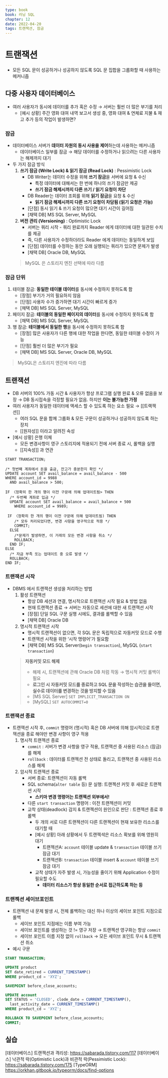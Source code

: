```yaml
---
type: book
book: 러닝 SQL
chapter: 12
date: 2022-04-20
tags: 트랜잭션, 잠금
---
```

# 트랜잭션
- 모든 SQL 문이 성공하거나 성공하지 않도록 SQL 문 집합을 그룹화할 때 사용하는 메커니즘

## 다중 사용자 데이터베이스
- 여러 사용자가 동시에 데이터를 추가 혹은 수정 → 서버는 훨씬 더 많은 부기를 처리
	- [예시 상황] 주간 영화 대여 내역 보고서 생성 중, 영화 대여 & 연체료 지불 & 재고 추가 등의 작업이 발생하면?

### 잠금
- 데이터베이스 서버가 **데이터 자원의 동시 사용을 제어**하는데 사용하는 메커니즘
	- 데이터베이스 일부를 잠금 → 해당 데이터를 수정하거나 읽으려는 다른 사용자는 해제까지 대기
- 두 가지 잠금 방식
	1. **쓰기 잠금 (Write Lock) & 읽기 잠금 (Read Lock)** : Pessimistic Lock
		- DB Writer는 데이터 수정을 위해 **쓰기 잠금**을 서버에 요청 & 수신
			- 특정 데이터에 대해서는 한 번에 하나의 쓰기 잠금만 제공
			- **쓰기 잠금 해제시까지 다른 쓰기 / 읽기 요청이 차단**
		- DB Reader는 데이터 조회를 위해 **읽기 잠금**을 요청 & 수신
			- **읽기 잠금 해제시까지 다른 쓰기 요청이 차담됨 (읽기 요청은 가능)**
		- [단점] 동시 읽기 & 쓰기 요청이 많으면 대기 시간이 길어짐
		- [채택 DB] MS SQL Server, MySQL
	2. **버전 관리 (Versioning)** : Optimistic Lock
		- 서버는 쿼리 시작 - 쿼리 완료까지 Reader 에게 데이터에 대한 일관된 수치를 제공
		- 즉, 다른 사용자가 수정하더라도 Reader 에게 데이터는 동일하게 보임
		- [단점] 데이터를 수정하는 동안 오래 실행되는 쿼리가 있으면 문제가 발생
		- [채택 DB] Oracle DB, MySQL
	> MySQL 은 스토리지 엔진 선택에 따라 다름

### 잠금 단위
1. 테이블 잠금: **동일한 테이블 데이터**를 동시에 수정하지 못하도록 함
	- [장점] 부기가 거의 필요하지 않음
	- [단점] 사용자 수가 증가하면 대기 시간이 빠르게 증가
	- [채택 DB] MS SQL Server, MySQL
2. 페이지 잠금: **테이블의 동일한 페이지의 데이터**를 동시에 수정하지 못하도록 함
	- [채택 DB] MS SQL Server, MySQL
3. 행 잠금: **테이블에서 동일한 행**을 동시에 수정하지 못하도록 함
	- [장점] 많은 사용자가 다른 행에 대한 작업을 한다면, 동일한 테이블 수정이 가능
	- [단점] 훨씬 더 많은 부기가 필요
	- [채택 DB] MS SQL Server, Oracle DB, MySQL
> MySQL은 스토리지 엔진에 따라 다름

## 트랜잭션
- DB 서버의 100% 가동 시간 & 사용자가 항상 프로그램 실행 완료 & 오류 없음을 보장 
  → DB 동시접속을 걱정할 필요가 없음. 하지만 **이는 불가능한 가정**
- 여러 사용자가 동일한 데이터에 액세스 할 수 있도록 하는 요소 필요 → [[트랙잭션]]
	- 여러 SQL 문을 함께 그룹화 & 모든 구문이 성공하거나 성공하지 않도록 하는 장치
	- [[원자성]] 이라고 알려진 속성
- [예시 상황] 은행 이체
	- 모든 변경사항이 영구 스토리지에 적용되기 전에 서버 종료 시, 롤백을 실행
	- [[지속성]] 과 연관
```pseudo
START TRANSACTION;

/* 첫번째 계좌에서 돈을 출금, 잔고가 충분한지 확인 */ 
UPDATE account SET avail_balance = avail_balance - 500 
WHERE account_id = 9988
  AND avail_balance > 500;

IF 〈정확히 한 개의 행이 이전 구문에 의해 업데이트됨> THEN 
  /* 두번째 계좌로 입금 */  
  UPDATE account SET avail_balance = avail_balance + 500
	WHERE account_id = 9989;

 IF 〈정확히 한 개의 행이 이전 구문에 의해 업데이트됨) THEN
	/* 모두 처리되었다면, 변경 사항을 영구적으로 적용 */ 
	COMMIT;
  ELSE
    /*문제가 발생하면, 이 거래의 모든 변경 사항을 취소 */
	ROLLBACK; 
  END IF;
ELSE
  /* 자금 부족 또는 업데이트 중 오류 발생 */
  ROLLBACK; 
END IF;
```

### 트랜잭션 시작
- DBMS 에서 트랜잭션 생성을 처리하는 방법
	1. 활성 트랜잭션
		- 항상 DB 세션과 연결, 명시적으로 트랜잭션 시작 필요 & 방법 없음
		- 현재 트랜잭션 종료 → 서버는 자동으로 세션에 대한 새 트랜잭션 시작
		- [장점] 단일 SQL 구문 실행 시에도, 결과를 롤백할 수 있음
		- [채택 DB] Oracle DB		
	2. 명시적 트랜잭션 시작
		- 명시적 트랜잭션이 없으면, 각 SQL 문은 독립적으로 자동커밋 모드로 수행
		- 트랜잭션 시작을 위한 ‘시작 명령어’가 필요함
		- [채택 DB] MS SQL Server(`begin transaction`), MySQL (`start transaction`)
	> **자동커밋 모드 해제**
	> - 해제 시, 트랜젝션에 관해 Oracle DB 처럼 작동 → 명시적 커밋 롤백이 필요
	> - **로그인 시 자동커밋 모드를 종료하고 SQL 문을 작성하는 습관을 들이면, 실수로 데이터를 변경하는 것을 방지할 수 있음**
	> - [MS SQL Server] `SET IMPLICIT_TRANSACTION ON`
	> - [MySQL] `SET AUTOCOMMIT=0`

### 트랜잭션 종료
- 트랜잭션 시작 후, `commit` 명령어 (명시적) 혹은 DB 서버에 의해 암시적으로 트랜잭션을 종료 해야만 변경 사항이 영구 적용
	1. 명시적 트랜젝션 종료
		- `commit` : 서버가 변경 사항을 영구 적용, 트랜잭션 중 사용된 리소스 (잠금)를 해제
		- `rollback` : 데이터를 트랜젝션 전 상태로 돌리고, 트랜잭션 중 사용된 리소스를 해제
	2. 암시적 트랜젝션 종료
		- 서버 종료: 트랜젝션이 자동 롤백
		- SQL schema(`alter table` 등) 문 실행: 트랜젝션 커밋 후 새로운 트랜젝션 시작
			- **스키마 변경 명령어는 트랜젝션 외부에서!**
		- 다른 `start transaction` 명령어 : 이전 트랜젝션이 커밋
		- 교착 상태(deadlock) 감지 & 트랜젝션이 원인으로 판단 : 트랜젝션 종료 후 롤백
			- 두 개의 서로 다른 트랜젝션이 다른 트랜젝션이 현재 보유한 리소스를 대기할 때
			- [예시 상황] 아래 상황에서 두 트랜젝셕은 리소스 확보를 위해 영원히 대기
				- 트랜젝션A: `account` 테이블 update & `transaction` 테이블 쓰기 잠금 대기
				- 트랜젝션B: `transaction` 테이블 insert & `account` 테이블 쓰기 잠금 대기
			- 교착 상태가 자주 발생 시, 가능성을 줄이기 위해 Application 수정이 필요할 수도
				- **데이터 리소스가 항상 동일한 순서로 접근하도록 하는 등**

### 트랜젝션 세이브포인트
- 트랜젝션 내 문제 발생 시, 전체 롤백하는 대신 하나 이상의 세이브 포인트 지점으로 롤백
	- 세이브 포인트 지점에는 이름 부여 가능
	- 세이브 포인트를 생성하는 것 != 영구 저장 → 트랜젝션 영구화는 항상 `commit`
	- 세이브 포인트 이름 지정 없이 `rollback` → 모든 세이브 포인트 무시 & 트랜젝션 취소
- 예시 구문
```SQL
START TRANSACTION;

UPDATE product
SET date_retired = CURRENT_TIMESTAMP()
WHERE product_cd = 'XYZ';

SAVEPOINT before_close_accounts;

UPDATE account
SET STATUS = 'CLOSED', clode_date = CURRENT_TIMESTAMP(),
  last_activity_date = CURRENT_TIMESTAMP()
WHERE product_cd = 'XYZ';

ROLLBACK TO SAVEPOINT before_close_accounts;
COMMIT;
```

## 실습





[데이터베이스] 트랜잭션과 격리성: https://sabarada.tistory.com/117
[데이터베이스] 낙관적 락(Optimistic Lock)과 비관적 락(Pessimistic Lock): https://sabarada.tistory.com/175
[TypeORM] https://orkhan.gitbook.io/typeorm/docs/find-options